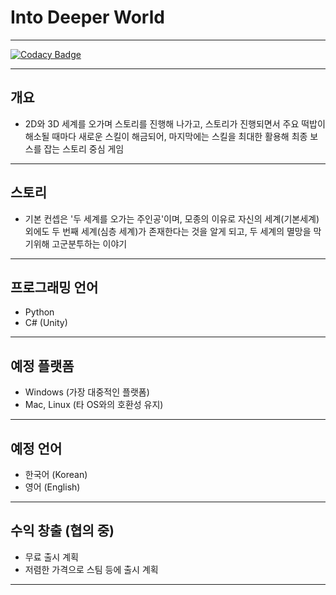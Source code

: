 # Into Deeper World

---

[![Codacy Badge](https://app.codacy.com/project/badge/Grade/3e4c6e8ea3d4469b816942602cd14e99)](https://www.codacy.com/gh/Team-IF/into-deeper-world)

---

## 개요
-   2D와 3D 세계를 오가며 스토리를 진행해 나가고, 스토리가 진행되면서 주요 떡밥이 해소될 때마다 새로운 스킬이 해금되어, 마지막에는 스킬을 최대한 활용해 최종 보스를 잡는 스토리 중심 게임

---

## 스토리
-   기본 컨셉은 '두 세계를 오가는 주인공'이며, 모종의 이유로 자신의 세계(기본세계) 외에도 두 번째 세계(심층 세계)가 존재한다는 것을 알게 되고, 두 세계의 멸망을 막기위해 고군분투하는 이야기

---

## 프로그래밍 언어
-   Python
-   C# (Unity)

---

## 예정 플랫폼
-   Windows (가장 대중적인 플랫폼)
-   Mac, Linux (타 OS와의 호환성 유지)

---

## 예정 언어
-   한국어 (Korean)
-   영어 (English)

---

## 수익 창출 (협의 중)
-   무료 출시 계획
-   저렴한 가격으로 스팀 등에 출시 계획

---
